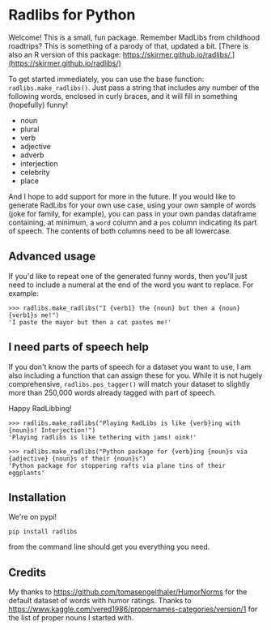 # Radlibs for Python


Welcome! This is a small, fun package. Remember MadLibs from childhood roadtrips? This is something of
a parody of that, updated a bit. [There is also an R version of this package: https://skirmer.github.io/radlibs/.](https://skirmer.github.io/radlibs/)

To get started immediately, you can use the base function: `radlibs.make_radlibs()`. Just pass a string that
includes any number of the following words, enclosed in curly braces, and it will fill in something (hopefully) funny!

* noun
* plural
* verb
* adjective
* adverb
* interjection
* celebrity
* place

And I hope to add support for more in the future. If you would like to generate RadLibs for your
own use case, using your own sample of words (joke for family, for example), you can pass in your own
pandas dataframe containing, at minimum, a `word` column and a `pos` column indicating its part of speech.
The contents of both columns need to be all lowercase.

## Advanced usage

If you'd like to repeat one of the generated funny words, then you'll just need to include a numeral at the end of the word you want to replace. For example:

```
>>> radlibs.make_radlibs("I {verb1} the {noun} but then a {noun} {verb1}s me!")
'I paste the mayor but then a cat pastes me!'
```


## I need parts of speech help

If you don't know the parts of speech for a dataset you want to use, I am also including a
function that can assign these for you. While it is not hugely comprehensive, `radlibs.pos_tagger()` will match your dataset to slightly more than 250,000 words already tagged with part of speech.

Happy RadLibbing!

```
>>> radlibs.make_radlibs("Playing RadLibs is like {verb}ing with {noun}s! Interjection!")
'Playing radlibs is like tethering with jams! oink!'
```

```
>>> radlibs.make_radlibs("Python package for {verb}ing {noun}s via {adjective} {noun}s of their {noun}s")
'Python package for stoppering rafts via plane tins of their eggplants'
```


## Installation

We're on pypi!

```
pip install radlibs
```

from the command line should get you everything you need.

## Credits

My thanks to https://github.com/tomasengelthaler/HumorNorms for the default dataset of words with
humor ratings. Thanks to https://www.kaggle.com/vered1986/propernames-categories/version/1 for
the list of proper nouns I started with.
